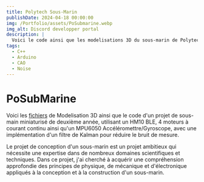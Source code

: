 ```yaml
---
title: Polytech Sous-Marin
publishDate: 2024-04-18 00:00:00
img: /Portfolio/assets/PoSubmarine.webp
img_alt: Discord developper portal
description: |
  Voici le code ainsi que les modelisations 3D du sous-marin de Polytech.
tags:
  - C++
  - Arduino
  - CAO
  - Noise
---
```


# PoSubMarine
Voici les [fichiers](https://github.com/Aatrick/PoSubmarine) de Modelisation 3D ainsi que le code d'un projet de sous-main miniaturisé de deuxième année, utilisant un HM10 BLE, 4 moteurs à courant continu ainsi qu'un MPU6050 Accéléromettre/Gyroscope, avec une implémentation d'un filtre de Kalman pour réduire le bruit de mesure.

Le projet de conception d'un sous-marin est un projet ambitieux qui nécessite une expertise dans de nombreux domaines scientifiques et techniques. Dans ce projet, j'ai cherché à acquérir une compréhension approfondie des principes de physique, de mécanique et d'électronique appliqués à la conception et à la construction d'un sous-marin.

